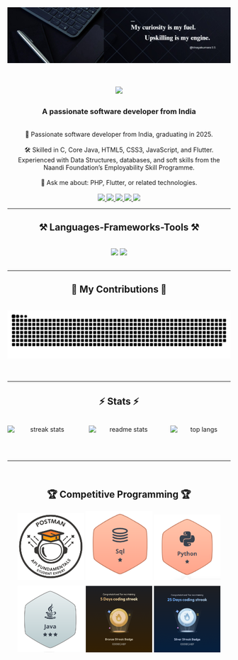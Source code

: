 <div align="center">
  <img src="https://github.com/vinaya-kumaraSS/vinaya-kumaraSS/blob/main/1715454739550.jpeg" alt="Logo">
</div>

<body style="background-image: url('https://tse3.mm.bing.net/th?id=OIP.DrQ9r0UM3pZwCrGXo-8d6QHaEI&pid=Api&P=0&h=180'); background-size: cover; background-repeat: no-repeat; background-attachment: fixed;">
    <h1 align="center">
        <img src="https://readme-typing-svg.herokuapp.com/?font=Righteous&size=35&center=true&vCenter=true&width=500&height=70&duration=4000&lines=Hi+There!+👋;+I'm+Vinay!;" />
    </h1>
</body>
<h3 align="center">A passionate software developer from India</h3>

<br/>

<div align="center">
    🚀 Passionate software developer from India, graduating in 2025.
    <br/><br/>
    🛠️ Skilled in C, Core Java, HTML5, CSS3, JavaScript, and Flutter. Experienced with Data Structures, databases, and soft skills from the Naandi Foundation’s Employability Skill Programme.
    <br/><br/>
    💬 Ask me about: PHP, Flutter, or related technologies.
</div>
<br>

<div align="center"> 
    <a href="mailto:vinaykumarss904@gmail.com">
        <img src="https://img.shields.io/badge/Gmail-333333?style=for-the-badge&logo=gmail&logoColor=red" />
    </a>
    <a href="https://www.linkedin.com/in/vinayakumarass/" target="_blank">
        <img src="https://img.shields.io/badge/LinkedIn-0077B5?style=for-the-badge&logo=linkedin&logoColor=white" />
    </a>
    <a href="https://vinaya-kumarass.github.io/projects.github.io/VinayakumaraSS/" target="_blank">
        <img src="https://img.shields.io/badge/Portfolio-FF5722?style=for-the-badge&logo=todoist&logoColor=white" />
    </a>
    <a href="https://www.codechef.com/users/ssvinay" target="_blank">
        <img src="https://img.shields.io/badge/CodeChef-5C5C5C?style=for-the-badge&logo=codechef&logoColor=white" />
    </a>
    <a href="https://leetcode.com/u/Vinay_88/" target="_blank">
        <img src="https://img.shields.io/badge/LeetCode-FFA116?style=for-the-badge&logo=leetcode&logoColor=black" />
    </a>
</div>

<hr/>

<h2 align="center">⚒️ Languages-Frameworks-Tools ⚒️</h2>
<br/>
<div align="center">
    <img src="https://skillicons.dev/icons?i=bootstrap,html,css,flutter,vscode,github,figma,git" />
    <img src="https://skillicons.dev/icons?i=python,javascript,c,java,mysql,php" /><br>
</div>

<br/>
<hr/>

<div align="center">
    <h2>🐍 My Contributions 🐍</h2>
    <br>
    <img alt="snake eating my contributions" src="https://raw.githubusercontent.com/salesp07/salesp07/output/github-contribution-grid-snake.svg" />
    <br/><br/><br/>
</div>

<hr/>

<h2 align="center">⚡ Stats ⚡</h2>
<br>
<div align="center" style="display: flex; flex-wrap: nowrap; justify-content: center; gap: 20px;">
    <img width=390 src="https://github-readme-streak-stats-salesp07.vercel.app/?user=salesp07&count_private=true&theme=react&border_radius=10" alt="streak stats"/>
    <img width=390 src="https://github-readme-stats-salesp07.vercel.app/api?username=salesp07&count_private=true&show_icons=true&theme=react&rank_icon=github&border_radius=10" alt="readme stats" />
    <img width=325 src="https://github-readme-stats-salesp07.vercel.app/api/top-langs/?username=salesp07&hide=HTML&langs_count=8&layout=compact&theme=react&border_radius=10&size_weight=0.5&count_weight=0.5&exclude_repo=github-readme-stats" alt="top langs" />
</div>

<br/><br/>

<hr/>

<br/>

<div align="center">
    <h2>🏆 Competitive Programming 🏆</h2>
    <div style="display: flex; justify-content: center; flex-wrap: wrap; gap: 10px;">
        <div>
            <img src="https://github.com/vinaya-kumaraSS/vinaya-kumaraSS/blob/main/postman%20API%20badge.png" alt="CodeChef Badge 3" width="150"/>
            <img src="https://github.com/vinaya-kumaraSS/vinaya-kumaraSS/blob/main/Screenshot%202024-08-05%20232650.png" alt="CodeChef Badge 2" width="150"/>
            <img src="https://github.com/vinaya-kumaraSS/vinaya-kumaraSS/blob/main/Screenshot%202024-08-05%20232704.png" alt="CodeChef Badge 2" width="150"/>
        </div>
        <div>
            <img src="https://github.com/vinaya-kumaraSS/vinaya-kumaraSS/blob/main/Screenshot%202024-08-05%20211646.png" alt="CodeChef Badge 3" width="150"/>
            <img src="https://github.com/vinaya-kumaraSS/vinaya-kumaraSS/blob/main/CodeChefBadge.png" alt="CodeChef Badge 1" width="150"/>
            <img src="https://github.com/vinaya-kumaraSS/vinaya-kumaraSS/blob/main/CodeChefBadge%20(1).png" alt="CodeChef Badge 2" width="150"/>
        </div>
    </div>
</div>

<br/>
